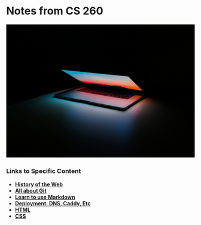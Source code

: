 # Notes from CS 260

![Web_Programmer](static/img/laptop.jpg)

### Links to Specific Content

- **[History of the Web](notes/history.md)**
- **[All about Git](notes/git.md)**
- **[Learn to use Markdown](notes/markdown.md)**
- **[Deployment: DNS, Caddy, Etc](notes/deployment.md)**
- **[HTML](notes/html.md)**
- **[CSS](notes/css.md)**
